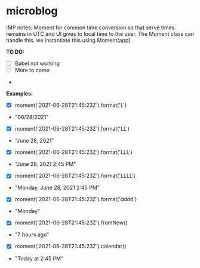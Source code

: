 # microblog

IMP notes:
Moment for common time conversion so that serve times remains in UTC and UI gives to local time to the user.
The Moment class can handle this. we instantiate this using Moment(app)

**TO DO:**
- [ ] Babel not working
- [ ] More to come
- 
**Examples:**
- [x] moment('2021-06-28T21:45:23Z').format('L')
- "06/28/2021"
- [x] moment('2021-06-28T21:45:23Z').format('LL')
- "June 28, 2021"
- [x] moment('2021-06-28T21:45:23Z').format('LLL')
- "June 28, 2021 2:45 PM"
- [x] moment('2021-06-28T21:45:23Z').format('LLLL')
- "Monday, June 28, 2021 2:45 PM"
- [x] moment('2021-06-28T21:45:23Z').format('dddd')
- "Monday"
- [x] moment('2021-06-28T21:45:23Z').fromNow()
- "7 hours ago"
- [x] moment('2021-06-28T21:45:23Z').calendar()
- "Today at 2:45 PM"

